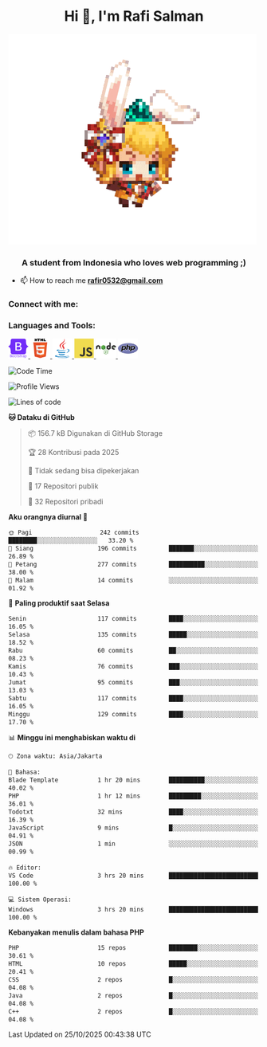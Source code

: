 <h1 align="center">Hi 👋, I'm Rafi Salman</h1>
<img src="img/lp.gif" /> 
<h3 align="center">A student from Indonesia who loves web programming ;)</h3>

- 📫 How to reach me **rafir0532@gmail.com**

<h3 align="left">Connect with me:</h3>
<p align="left">
</p>

<h3 align="left">Languages and Tools:</h3>
<p align="left"> <a href="https://getbootstrap.com" target="_blank" rel="noreferrer"> <img src="https://raw.githubusercontent.com/devicons/devicon/master/icons/bootstrap/bootstrap-plain-wordmark.svg" alt="bootstrap" width="40" height="40"/> </a> <a href="https://www.w3.org/html/" target="_blank" rel="noreferrer"> <img src="https://raw.githubusercontent.com/devicons/devicon/master/icons/html5/html5-original-wordmark.svg" alt="html5" width="40" height="40"/> </a> <a href="https://www.java.com" target="_blank" rel="noreferrer"> <img src="https://raw.githubusercontent.com/devicons/devicon/master/icons/java/java-original.svg" alt="java" width="40" height="40"/> </a> <a href="https://developer.mozilla.org/en-US/docs/Web/JavaScript" target="_blank" rel="noreferrer"> <img src="https://raw.githubusercontent.com/devicons/devicon/master/icons/javascript/javascript-original.svg" alt="javascript" width="40" height="40"/> </a> <a href="https://nodejs.org" target="_blank" rel="noreferrer"> <img src="https://raw.githubusercontent.com/devicons/devicon/master/icons/nodejs/nodejs-original-wordmark.svg" alt="nodejs" width="40" height="40"/> </a> <a href="https://www.php.net" target="_blank" rel="noreferrer"> <img src="https://raw.githubusercontent.com/devicons/devicon/master/icons/php/php-original.svg" alt="php" width="40" height="40"/> </a> </p>

<!--START_SECTION:waka-->
![Code Time](http://img.shields.io/badge/Code%20Time-679%20hrs%2031%20mins-blue)

![Profile Views](http://img.shields.io/badge/Profil%20dilihat-0-blue)

![Lines of code](https://img.shields.io/badge/Sejak%20Hello%20World%20aku%20telah%20menulis-2.0%20million%20baris%20kode-blue)

**🐱 Dataku di GitHub** 

> 📦 156.7 kB Digunakan di GitHub Storage 
 > 
> 🏆 28 Kontribusi pada 2025
 > 
> 🚫 Tidak sedang bisa dipekerjakan
 > 
> 📜 17 Repositori publik 
 > 
> 🔑 32 Repositori pribadi 
 > 
**Aku orangnya diurnal 🐤** 

```text
🌞 Pagi                   242 commits         ████████░░░░░░░░░░░░░░░░░   33.20 % 
🌆 Siang                  196 commits         ███████░░░░░░░░░░░░░░░░░░   26.89 % 
🌃 Petang                 277 commits         ██████████░░░░░░░░░░░░░░░   38.00 % 
🌙 Malam                  14 commits          ░░░░░░░░░░░░░░░░░░░░░░░░░   01.92 % 
```
📅 **Paling produktif saat Selasa** 

```text
Senin                    117 commits         ████░░░░░░░░░░░░░░░░░░░░░   16.05 % 
Selasa                   135 commits         █████░░░░░░░░░░░░░░░░░░░░   18.52 % 
Rabu                     60 commits          ██░░░░░░░░░░░░░░░░░░░░░░░   08.23 % 
Kamis                    76 commits          ███░░░░░░░░░░░░░░░░░░░░░░   10.43 % 
Jumat                    95 commits          ███░░░░░░░░░░░░░░░░░░░░░░   13.03 % 
Sabtu                    117 commits         ████░░░░░░░░░░░░░░░░░░░░░   16.05 % 
Minggu                   129 commits         ████░░░░░░░░░░░░░░░░░░░░░   17.70 % 
```


📊 **Minggu ini menghabiskan waktu di** 

```text
🕑︎ Zona waktu: Asia/Jakarta

💬 Bahasa: 
Blade Template           1 hr 20 mins        ██████████░░░░░░░░░░░░░░░   40.02 % 
PHP                      1 hr 12 mins        █████████░░░░░░░░░░░░░░░░   36.01 % 
Todotxt                  32 mins             ████░░░░░░░░░░░░░░░░░░░░░   16.39 % 
JavaScript               9 mins              █░░░░░░░░░░░░░░░░░░░░░░░░   04.91 % 
JSON                     1 min               ░░░░░░░░░░░░░░░░░░░░░░░░░   00.99 % 

🔥 Editor: 
VS Code                  3 hrs 20 mins       █████████████████████████   100.00 % 

💻 Sistem Operasi: 
Windows                  3 hrs 20 mins       █████████████████████████   100.00 % 
```

**Kebanyakan menulis dalam bahasa PHP** 

```text
PHP                      15 repos            ████████░░░░░░░░░░░░░░░░░   30.61 % 
HTML                     10 repos            █████░░░░░░░░░░░░░░░░░░░░   20.41 % 
CSS                      2 repos             █░░░░░░░░░░░░░░░░░░░░░░░░   04.08 % 
Java                     2 repos             █░░░░░░░░░░░░░░░░░░░░░░░░   04.08 % 
C++                      2 repos             █░░░░░░░░░░░░░░░░░░░░░░░░   04.08 % 
```




 Last Updated on 25/10/2025 00:43:38 UTC
<!--END_SECTION:waka-->
